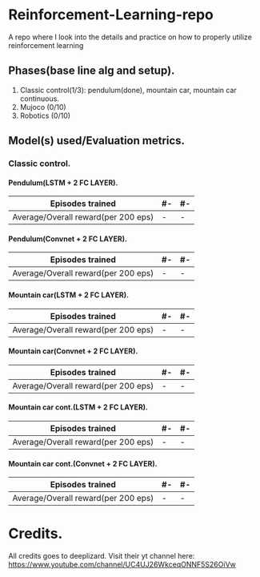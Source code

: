 # Reinforcement-Learning-repo
A repo where I look into the details and practice on how to properly utilize reinforcement learning

## Phases(base line alg and setup).
1) Classic control(1/3): pendulum(done), mountain car, mountain car continuous.
2) Mujoco (0/10)
3) Robotics (0/10)

## Model(s) used/Evaluation metrics.
### Classic control.

#### Pendulum(LSTM + 2 FC LAYER).

Episodes trained | #- | #- 
--- | --- | --- 
Average/Overall reward(per 200 eps) | - | - 

#### Pendulum(Convnet + 2 FC LAYER).

Episodes trained | #- | #- 
--- | --- | --- 
Average/Overall reward(per 200 eps) | - | - 



#### Mountain car(LSTM + 2 FC LAYER).

Episodes trained | #- | #- 
--- | --- | --- 
Average/Overall reward(per 200 eps) | - | - 

#### Mountain car(Convnet + 2 FC LAYER).

Episodes trained | #- | #- 
--- | --- | --- 
Average/Overall reward(per 200 eps) | - | - 


#### Mountain car cont.(LSTM + 2 FC LAYER).

Episodes trained | #- | #- 
--- | --- | --- 
Average/Overall reward(per 200 eps) | - | - 

#### Mountain car cont.(Convnet + 2 FC LAYER).

Episodes trained | #- | #- 
--- | --- | --- 
Average/Overall reward(per 200 eps) | - | - 




# Credits.

All credits goes to deeplizard. Visit their yt channel here: https://www.youtube.com/channel/UC4UJ26WkceqONNF5S26OiVw
